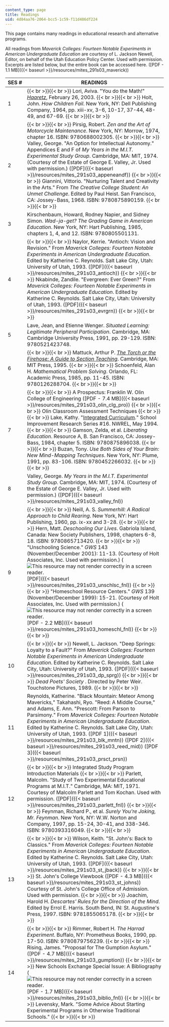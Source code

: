 ```yaml
---
content_type: page
title: Readings
uid: 4d84aa76-2064-bcc5-1c59-f11d486df224
---
```


This page contains many readings in educational research and alternative programs. 

All readings from _Maverick Colleges: Fourteen Notable Experiments in American Undergraduate Education_ are courtesy of L. Jackson Newell, Editor, on behalf of the Utah Education Policy Center. Used with permission. Excerpts are listed below, but the entire book can be accessed here. ([PDF - 1.1 MB]({{< baseurl >}}/resources/mites_291s03_maverick))

| SES # | READINGS |
| --- | --- |
| 1 |  {{< br >}}{{< br >}} Lori, Aviva. "You do the Math!" [_Haaretz_](http://www.haaretz.com/you-do-the-math-1.17931), February 26, 2003. {{< br >}}{{< br >}} Holt, John. _How Children Fail_. New York, NY: Dell Publishing Company, 1964, pp. xiii-xv, 3-6, 10-17, 37-44, 48-49, and 67-69. {{< br >}}{{< br >}}  |
| 2 |  {{< br >}}{{< br >}} Pirsig, Robert. _Zen and the Art of Motorcycle Maintenance_. New York, NY: Morrow, 1974, chapter 16. ISBN: 9780688002305. {{< br >}}{{< br >}} Valley, George. "An Option for Intellectual Autonomy." Appendices E and F of _My Years in the M.I.T. Experimental Study Group_. Cambridge, MA: MIT, 1974. (Courtesy of the Estate of George E. Valley, Jr. Used with permission.) ([PDF]({{< baseurl >}}/resources/mites_291s03_appeneandf)) {{< br >}}{{< br >}} Giannini, Vittorio. "Nurturing Talent and Creativity in the Arts." From _The Creative College Student: An Unmet Challenge_. Edited by Paul Heist. San Francisco, CA: Jossey-Bass, 1968. ISBN: 9780875890159. {{< br >}}{{< br >}}  |
| 3 | Kirschenbaum, Howard, Rodney Napier, and Sidney Simon. _Wad-ja-get? The Grading Game in American Education_. New York, NY: Hart Publishing, 1985, chapters 1, 4, and 12. ISBN: 9780805501131. |
| 4 |  {{< br >}}{{< br >}} Naylor, Kerrie. "Antioch: Vision and Revision." From _Maverick Colleges: Fourteen Notable Experiments in American Undergraduate Education_. Edited by Katherine C. Reynolds. Salt Lake City, Utah: University of Utah, 1993. ([PDF]({{< baseurl >}}/resources/mites_291s03_antioch)) {{< br >}}{{< br >}} Nkabinde, Zandile. "Evergreen: Ever Green?" From _Maverick Colleges: Fourteen Notable Experiments in American Undergraduate Education_. Edited by Katherine C. Reynolds. Salt Lake City, Utah: University of Utah, 1993. ([PDF]({{< baseurl >}}/resources/mites_291s03_evrgrn)) {{< br >}}{{< br >}}  |
| 5 | Lave, Jean, and Etienne Wenger. _Situated Learning: Legitimate Peripheral Participation_. Cambridge, MA: Cambridge University Press, 1991, pp. 29-129. ISBN: 9780521423748. |
| 6 |  {{< br >}}{{< br >}} Mattuck, Arthur P. [_The Torch or the Firehose: A Guide to Section Teaching_](/resources/res-18-004-the-torch-or-the-firehose-a-guide-to-section-teaching-spring-2009/index.htm). Cambridge, MA: MIT Press, 1995. {{< br >}}{{< br >}} Schoenfeld, Alan H. _Mathematical Problem Solving_. Orlando, FL: Academic Press, 1985, pp. 11-45. ISBN: 9780126288704. {{< br >}}{{< br >}}  |
| 7 |  {{< br >}}{{< br >}} A Prospectus: Franklin W. Olin College of Engineering ([PDF - 7.4 MB]({{< baseurl >}}/resources/mites_291s03_olin_clg_pro)) {{< br >}}{{< br >}} Olin Classroom Assessment Techniques {{< br >}}{{< br >}} Lake, Kathy. "[Integrated Curriculum](http://www.nwrel.org/scpd/sirs/8/c016.html)." School Improvement Research Series #16. NWREL, May 1994. {{< br >}}{{< br >}} Gamson, Zelda, et al. _Liberating Education_. Resource A, B. San Francisco, CA: Jossey-Bass, 1984, chapter 5. ISBN: 9780875896038. {{< br >}}{{< br >}} Buzan, Tony. _Use Both Sides of Your Brain: New Mind-Mapping Techniques_. New York, NY: Plume, 1991, pp. 83-106. ISBN: 9780452266032. {{< br >}}{{< br >}}  |
| 8 | Valley, George. _My Years in the M.I.T. Experimental Study Group_. Cambridge, MA: MIT, 1974. (Courtesy of the Estate of George E. Valley, Jr. Used with permission.) ([PDF]({{< baseurl >}}/resources/mites_291s03_valley_fnl)) |
| 9 |  {{< br >}}{{< br >}} Neill, A. S. _Summerhill: A Radical Approach to Child Rearing_. New York, NY: Hart Publishing, 1960, pp. ix-xx and 3-28. {{< br >}}{{< br >}} Hern, Matt. _Deschooling Our Lives_. Gabriola Island, Canada: New Society Publishers, 1998, chapters 6-8, 18. ISBN: 9780865713420. {{< br >}}{{< br >}} "Unschooling Science." _GWS_ 143 (November/December 2001): 11-13. (Courtesy of Holt Associates, Inc. Used with permission.) (![This resource may not render correctly in a screen reader.](/images/inacessible.gif)[PDF]({{< baseurl >}}/resources/mites_291s03_unschlsc_fnl)) {{< br >}}{{< br >}} "Homeschool Resource Centers." _GWS_ 139 (November/December 1999): 15-21. (Courtesy of Holt Associates, Inc. Used with permission.) (![This resource may not render correctly in a screen reader.](/images/inacessible.gif)[PDF - 2.2 MB]({{< baseurl >}}/resources/mites_291s03_homeschl_fnl)) {{< br >}}{{< br >}}  |
| 10 |  {{< br >}}{{< br >}} Newell, L. Jackson. "Deep Springs: Loyalty to a Fault?" From _Maverick Colleges: Fourteen Notable Experiments in American Undergraduate Education_. Edited by Katherine C. Reynolds. Salt Lake City, Utah: University of Utah, 1993. ([PDF]({{< baseurl >}}/resources/mites_291s03_dp_sprg)) {{< br >}}{{< br >}} _Dead Poets' Society_ . Directed by Peter Weir. Touchstone Pictures, 1989. {{< br >}}{{< br >}}  |
| 11 | Reynolds, Katherine. "Black Mountain: Meteor Among Mavericks," Takahashi, Ryo. "Reed: A Middle Course," and Adams, E. Ann. "Prescott: From Parson to Parsimony." From _Maverick Colleges: Fourteen Notable Experiments in American Undergraduate Education_. Edited by Katherine C. Reynolds. Salt Lake City, Utah: University of Utah, 1993. ([PDF 1]({{< baseurl >}}/resources/mites_291s03_blk_mntn)) ([PDF 2]({{< baseurl >}}/resources/mites_291s03_reed_mid)) ([PDF 3]({{< baseurl >}}/resources/mites_291s03_prsct_prsn)) |
| 12 |  {{< br >}}{{< br >}} Integrated Study Program Introduction Materials {{< br >}}{{< br >}} Parlett, Malcolm. "Study of Two Experimental Educational Programs at M.I.T." Cambridge, MA: MIT, 1971. Courtesy of Malcolm Parlett and Tom Kochan. Used with permission. ([PDF]({{< baseurl >}}/resources/mites_291s03_parlett_fnl)) {{< br >}}{{< br >}} Feynman, Richard P., et al. _Surely You're Joking, Mr. Feynman_. New York, NY: W.W. Norton and Company, 1997, pp. 15-24, 30-41, and 338-346. ISBN: 9780393316049. {{< br >}}{{< br >}}  |
| 13 |  {{< br >}}{{< br >}} Wilson, Keith. "St. John's: Back to Classics." From _Maverick Colleges: Fourteen Notable Experiments in American Undergraduate Education_. Edited by Katherine C. Reynolds. Salt Lake City, Utah: University of Utah, 1993. ([PDF]({{< baseurl >}}/resources/mites_291s03_st_jback)) {{< br >}}{{< br >}} St. John's College Viewbook ([PDF - 4.3 MB]({{< baseurl >}}/resources/mites_291s03_st_johns)) Courtesy of St. John's College Office of Admission. Used with permission. {{< br >}}{{< br >}} Joachim, Harold H. _Descartes' Rules for the Direction of the Mind_. Edited by Errol E. Harris. South Bend, IN: St. Augustine's Press, 1997. ISBN: 9781855065178. {{< br >}}{{< br >}}  |
| 14 |  {{< br >}}{{< br >}} Rimmer, Robert H. _The Harrad Experiment_. Buffalo, NY: Prometheus Books, 1990, pp. 17-50. ISBN: 9780879756239. {{< br >}}{{< br >}} Rising, James. "Proposal for The Gumption Asylum." ([PDF - 4.7 MB]({{< baseurl >}}/resources/mites_291s03_gumption)) {{< br >}}{{< br >}} New Schools Exchange Special Issue: A Bibliography (![This resource may not render correctly in a screen reader.](/images/inacessible.gif)[PDF - 1.7 MB]({{< baseurl >}}/resources/mites_291s03_biblio_fnl)) {{< br >}}{{< br >}} Levensky, Mark. "Some Advice About Starting Experimental Programs in Otherwise Traditional Schools." {{< br >}}{{< br >}}